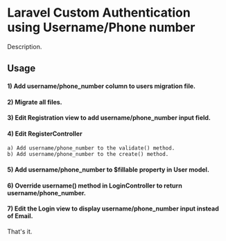 # Laravel Custom Authentication using Username/Phone number

Description.

## Usage

#### 1) Add username/phone_number column to users migration file.
#### 2) Migrate all files.
#### 3) Edit Registration view to add username/phone_number input field.
#### 4) Edit RegisterController
    a) Add username/phone_number to the validate() method.
    b) Add username/phone_number to the create() method.
#### 5) Add username/phone_number to $fillable property in User model.
#### 6) Override username() method in LoginController to return username/phone_number.
#### 7) Edit the Login view to display username/phone_number input instead of Email.

That's it.